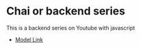 # Chai or backend series

This is a backend series on Youtube with javascript
- [Model Link](https://app.eraser.io/workspace/YtPqZ...)